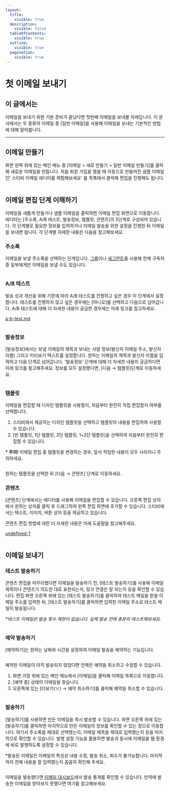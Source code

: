 ```yaml
---
layout:
  title:
    visible: true
  description:
    visible: false
  tableOfContents:
    visible: true
  outline:
    visible: true
  pagination:
    visible: true
---
```


# 첫 이메일 보내기

## 이 글에서는

이메일을 보내기 위한 기본 준비가 끝났다면 첫번째 이메일을 보내볼 차례입니다. 이 문서에서는 두 종류의 이메일 중 \[일반 이메일]을 사용해 이메일을 보내는 기본적인 방법에 대해 알아봅니다.

***

## 이메일 만들기

화면 왼쪽 위에 있는 메인 메뉴 중 \[이메일 > 새로 만들기 > 일반 이메일 만들기]를 클릭해 새로운 이메일을 만듭니다. 처음 회원 가입을 했을 때 자동으로 만들어진 샘플 이메일인' 스티비 이메일 에디터를 체험해보세요' 를 목록에서 클릭해 편집을 진행해도 됩니다.

<figure><img src="../.gitbook/assets/이메일_1.png" alt=""><figcaption></figcaption></figure>



## 이메일 편집 단계 이해하기

이메일을 새롭게 만들거나 샘플 이메일을 클릭하면 이메일 편집 화면으로 이동합니다. 에디터는 \[주소록, A/B 테스트, 발송정보, 템플릿, 콘텐츠]의  5단계로 구성되어 있습니다. 각 단계별로 필요한 정보를 입력하거나 이메일 발송을 위한 설정을 진행한 뒤 이메일을 보내면 됩니다. 각 단계별 자세한 내용은 다음을 참고해보세요.

### 주소록

이메일을 보낼 주소록을 선택하는 단계입니다. [그룹](../list/classify-subscribers/how-to-use-groups.md)이나 [세그먼트](../list/classify-subscribers/how-to-use-segment.md)를 사용해 전체 구독자 중 일부에게만 이메일을 보낼 수도 있습니다.

<figure><img src="../.gitbook/assets/주소록 선택.png" alt=""><figcaption></figcaption></figure>



### A/B 테스트

발송 성과 개선을 위해 기준에 따라 A/B 테스트를 진행하고 싶은 경우 이 단계에서 설정합니다. 테스트를 진행하지 않고 싶은 경우에는 \[아니오]를 선택하고 다음으로 넘어갑니다. A/B 테스트에 대해 더 자세한 내용이 궁금한 경우에는 아래 링크를 참고하세요.

[a-b-test.md](../email/a-b-test.md "mention")

<figure><img src="../.gitbook/assets/image (1) (1).png" alt=""><figcaption></figcaption></figure>

### 발송정보

\[발송정보]에서는 보낼 이메일의 제목과 보내는 사람 정보(발신자 이메일 주소, 발신자 이름) 그리고 미리보기 텍스트를 설정합니다. 원하는 이메일의 제목과 발신자 이름을 입력하고 다음 단계로 넘어갑니다. '발송정보' 단계에 대해 더 자세한 내용이 궁금하다면 아래 링크를 참고해주세요. 정보를 모두 설정했다면, \[다음 → 템플릿]단계로 이동하세요.

<figure><img src="../.gitbook/assets/image (1) (1) (1).png" alt=""><figcaption></figcaption></figure>

### 템플릿

이메일을 편집할 때 디자인 템플릿을 사용할지, 처음부터 완전히 직접 편집할지 여부를 선택합니다.

1. 스티비에서 제공하는 디자인 템플릿을 선택하고 템플릿의 내용을 편집하여 사용할 수 있습니다.
2. \[빈 템플릿, 1단 템플릿, 2단 템플릿, 1+2단 템플릿]을 선택하여 처음부터 완전히 편집할 수 있습니다.

**\* 주의!** 이메일 편집 중 템플릿을 변경하는 경우, 앞서 작업한 내용이 모두 사라지니 주의하세요.

<figure><img src="../.gitbook/assets/템플릿.png" alt=""><figcaption></figcaption></figure>

원하는 템플릿을 선택한 뒤 \[다음 → 콘텐츠] 단계로 이동하세요.



### 콘텐츠

\[콘텐츠] 단계에서는 에디터를 사용해 이메일을 편집할 수 있습니다. 오른쪽 편집 상자에서 원하는 상자를 클릭 후 드래그하여 왼쪽 편집 화면에 추가할 수 있습니다. 스티비에서는 텍스트, 이미지, 버튼 상자 등을 제공하고 있습니다.&#x20;

콘텐츠 편집 방법에 대한 더 자세한 내용은 아래 도움말을 참고해주세요.

[undefined-1](../email/undefined-1/ "mention")

<figure><img src="../.gitbook/assets/image (2).png" alt=""><figcaption></figcaption></figure>

## 이메일 보내기

### 테스트 발송하기

콘텐츠 편집을 마무리했다면 이메일을 발송하기 전, \[테스트 발송하기]를 사용해 이메일 제목이나 콘텐츠가 의도한 대로 표현되는지, 링크 연결은 잘 되는지 등을 확인할 수 있습니다. 편집 화면 오른쪽 위에 있는 \[테스트 발송하기]를 클릭하여 테스트 메일을 받을 이메일 주소를 입력한 뒤, \[테스트 발송하기]를 클릭하면 입력한 이메일 주소로 테스트 메일이 발송됩니다.

_\*테스트 이메일은 발송 횟수 제한이 없습니다. 실제 발송 전에 충분히 테스트해보세요._

<figure><img src="../.gitbook/assets/테스트 발송하기.gif" alt=""><figcaption></figcaption></figure>

### 예약 발송하기

\[예약하기]는 원하는 날짜와 시간을 설정하여 이메일 발송을 예약하는 기능입니다.&#x20;

<figure><img src="../.gitbook/assets/예약하기.gif" alt=""><figcaption></figcaption></figure>

예약된 이메일이 아직 발송되지 않았다면 언제든 예약을 취소하고 수정할 수 있습니다.&#x20;

1. 화면 가장 위에 있는 메인 메뉴에서 \[이메일]을 클릭해 이메일 목록으로 이동합니다.
2. \[예약 중] 상태의 이메일을 찾습니다.
3. 오른쪽에 있는 \[더보기(∨) → 예약 취소하기]를 클릭해 예약을 취소할 수 있습니다.

<figure><img src="../.gitbook/assets/예약취소.png" alt=""><figcaption></figcaption></figure>



### 발송하기

\[발송하기]를 사용하면 만든 이메일을 즉시 발송할 수 있습니다. 화면 오른쪽 위에 있는 \[발송하기]를 클릭하면 마지막으로 만든 이메일의 정보를 확인할 수 있는 창으로 이동합니다. 여기서 주소록을 제대로 선택했는지, 이메일 제목을 제대로 입력했는지 등을 마지막으로 확인할 수 있습니다. 발행 설정 기능을 활용하면 발송과 동시에 이메일을 웹 환경에 바로 발행하도록 설정할 수 있습니다.

\*발송된 이메일은 이메일의 특성상 내용 수정, 발송 취소, 회수가 불가능합니다. 마지막까지 전체 내용을 잘 입력했는지 꼼꼼히 확인해 주세요.

<figure><img src="../.gitbook/assets/발송하기.gif" alt=""><figcaption></figcaption></figure>

이메일을 발송했다면 [이메일 대시보드](../email/analytics/email-statistics-dashboard.md)에서 발송 통계를 확인할 수 있습니다. 만약에 발송한 이메일을 받아보지 못했다면 여기를 참고해보세요.&#x20;

